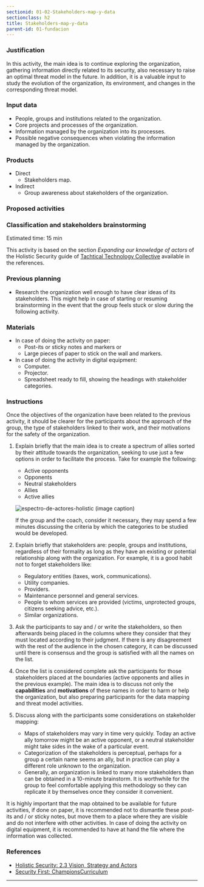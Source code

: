 ```yaml
---
sectionid: 01-02-Stakeholders-map-y-data
sectionclass: h2
title: Stakeholders-map-y-data
parent-id: 01-fundacion
---
```

### Justification
In this activity, the main idea is to continue exploring the organization, gathering information directly related to its security, also necessary to raise an optimal threat model in the future. In addition, it is a valuable input to study the evolution of the organization, its environment, and changes in the corresponding threat model.

### Input data
* People, groups and institutions related to the organization.
* Core projects and processes of the organization.
* Information managed by the organization into its processes.
* Possible negative consequences when violating the information managed by the organization.

### Products
* Direct
  * Stakeholders map.
* Indirect
  * Group awareness about stakeholders of the organization.

### Proposed activities

### Classification and stakeholders brainstorming
 Estimated time: 15 min

This activity is based on the section *Expanding our knowledge of actors* of the Holistic Security guide of [Tachtical Technology Collective](https://tacticaltech.org/) available in the references.

### Previous planning
* Research the organization well enough to have clear ideas of its stakeholders. This might help in case of starting or resuming brainstorming in the event that the group feels stuck or slow during the following activity.

### Materials
* In case of doing the activity on paper:
  * Post-its or sticky notes and markers or
  * Large pieces of paper to stick on the wall and markers.
* In case of doing the activity in digital equipment:
  * Computer.
  * Projector.
  * Spreadsheet ready to fill, showing the headings with stakeholder categories.

### Instructions
Once the objectives of the organization have been related to the previous activity, it should be clearer for the participants about the approach of the group, the type of stakeholders linked to their work, and their motivations for the safety of the organization.

1. Explain briefly that the main idea is to create a spectrum of allies sorted by their attitude towards the organization, seeking to use just a few options in order to facilitate the process. Take for example the following:
   * Active opponents
   * Opponents
   * Neutral stakeholders
   * Allies
   * Active allies

    ![espectro-de-actores-holistic](https://holistic-security.tacticaltech.org/ckeditor_assets/pictures/24/content_spectrumallies.png)
    (image caption)

   If the group and the coach, consider it necessary, they may spend a few minutes discussing the criteria by which the categories to be studied would be developed.
2. Explain briefly that stakeholders are: people, groups and institutions, regardless of their formality as long as they have an existing or potential relationship along with the organization. For example, it is a good habit not to forget stakeholders like:
   * Regulatory entities (taxes, work, communications).
   * Utility companies.
   * Providers.
   * Maintenance personnel and general services.
   * People to whom services are provided (victims, unprotected groups, citizens seeking advice, etc.).
   * Similar organizations.
3. Ask the participants to say and / or write the stakeholders, so then afterwards being placed in the columns where they consider that they must located according to their judgment. If there is any disagreement with the rest of the audience in the chosen category, it can be discussed until there is consensus and the group is satisfied with all the names on the list.
4. Once the list is considered complete ask the participants for those stakeholders placed at the boundaries (active opponents and allies in the previous example). The main idea is to discuss not only the **capabilities** and **motivations** of these names in order to harm or help the organization, but also preparing participants for the data mapping and threat model activities.
5. Discuss along with the participants some considerations on stakeholder mapping:
   * Maps of stakeholders may vary in time very quickly. Today an active ally tomorrow might be an active opponent, or a neutral stakeholder might  take sides in the wake of a particular event.
   * Categorization of the stakeholders is perceptual, perhaps for a group a certain name seems an ally, but in practice can play a different role unknown to the organization.
   * Generally, an organization is linked to many more stakeholders than can be obtained in a 10-minute brainstorm. It is worthwhile for the group to feel comfortable applying this methodology so they can replicate it by themselves once they consider it convenient.

It is highly important that the map obtained  to be available for future activities, if done on paper, it is recommended not to dismantle these post-its and / or sticky notes, but move them to a place where they are visible and do not interfere with other activities. In case of doing the activity on digital equipment, it is recommended to have at hand the file where the information was collected.

### References
* [Holistic Security: 2.3 Vision, Strategy and Actors](https://holistic-security.tacticaltech.org/chapters/explore/2-3-vision-strategy-and-actors)
* [Security First: ChampionsCurriculum](https://github.com/securityfirst/championscurriculum/blob/master/communications.md)
* * * * * 
